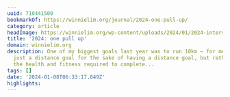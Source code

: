 ```yaml
---
uuid: 710441500
bookmarkOf: https://winnielim.org/journal/2024-one-pull-up/
category: article
headImage: https://winnielim.org/wp-content/uploads/2024/01/2024-intersections.png
title: '2024: one pull up'
domain: winnielim.org
description: One of my biggest goals last year was to run 10km – for me it is not
  just a distance goal for the sake of having a distance goal, but rather cultivating
  the health and fitness required to complete...
tags: []
date: '2024-01-08T06:33:17.849Z'
highlights: 
---
```



